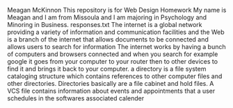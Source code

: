 Meagan McKinnon
This repository is for Web Design Homework
My name is Meagan and I am from Missoula and I am majoring in Psychology and Minoring in Business.
responses.txt
The internet is a global network providing a variety of information and communication facilities and the Web is a branch of the internet that allows documents to be connected and allows users to search for information
The internet works by having a bunch of computers and browsers connected and when you search for example google it goes from your computer to your router then to other devices to find it and brings it back to your computer.
a directory is a file system cataloging structure which contains references to other computer files and other directories. Directories basically are a file cabinet and hold files. 
A VCS file contains information about events and appointments that a user schedules in the softwares associated calender
